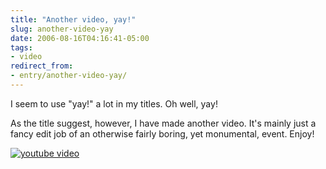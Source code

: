 ```yaml
---
title: "Another video, yay!"
slug: another-video-yay
date: 2006-08-16T04:16:41-05:00
tags:
- video
redirect_from:
- entry/another-video-yay/
---
```

I seem to use "yay!" a lot in my titles. Oh well, yay!

As the title suggest, however, I have made another video. It's mainly just a fancy edit job of an otherwise fairly boring, yet monumental, event. Enjoy!

[![youtube video](https://img.youtube.com/vi/U9GKVr3TLPk/0.jpg)](https://www.youtube.com/watch?v=U9GKVr3TLPk)
